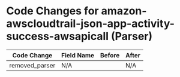 # Code Changes for amazon-awscloudtrail-json-app-activity-success-awsapicall (Parser)

| Code Change | Field Name | Before | After |
|-------------|------------|--------|-------|
| removed_parser | N/A |  | N/A |
